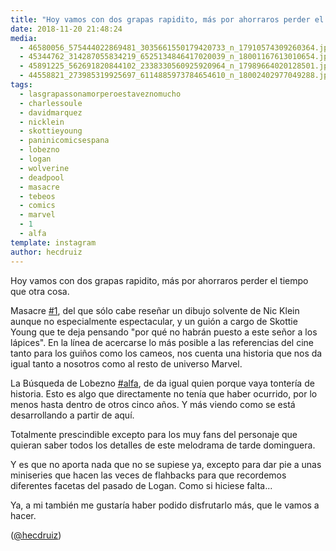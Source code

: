 ```yaml
---
title: "Hoy vamos con dos grapas rapidito, más por ahorraros perder el tiempo que otra cosa"
date: 2018-11-20 21:48:24
media: 
  - 46580056_575444022869481_3035661550179420733_n_17910574309260364.jpg
  - 45344762_314287055834219_6525134846417020039_n_18001167613010654.jpg
  - 45891225_562691820844102_2338330560925920964_n_17989664020128501.jpg
  - 44558821_273985319925697_6114885973784654610_n_18002402977049288.jpg
tags: 
  - lasgrapassonamorperoestaveznomucho
  - charlessoule
  - davidmarquez
  - nicklein
  - skottieyoung
  - paninicomicsespana
  - lobezno
  - logan
  - wolverine
  - deadpool
  - masacre
  - tebeos
  - comics
  - marvel
  - 1
  - alfa
template: instagram
author: hecdruiz
---
```


Hoy vamos con dos grapas rapidito, más por ahorraros perder el tiempo que otra cosa.


Masacre [#1](/tags/1), del que sólo cabe reseñar un dibujo solvente de Nic Klein aunque no especialmente espectacular, y un guión a cargo de Skottie Young que te deja pensando "por qué no habrán puesto a este señor a los lápices". En la línea de acercarse lo más posible a las referencias del cine tanto para los guiños como los cameos, nos cuenta una historia que nos da igual tanto a nosotros como al resto de universo Marvel.


La Búsqueda de Lobezno [#alfa](/tags/alfa), de da igual quien porque vaya tontería de historia. Esto es algo que directamente no tenía que haber ocurrido, por lo menos hasta dentro de otros cinco años. Y más viendo como se está desarrollando a partir de aquí.


Totalmente prescindible excepto para los muy fans del personaje que quieran saber todos los detalles de este melodrama de tarde dominguera.


Y es que no aporta nada que no se supiese ya, excepto para dar pie a unas miniseries que hacen las veces de flahbacks para que recordemos diferentes facetas del pasado de Logan. Como si hiciese falta...


Ya, a mi también me gustaría haber podido disfrutarlo más, que le vamos a hacer.


([@hecdruiz](https://instagram.com/hecdruiz))



